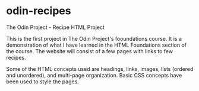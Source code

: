 # odin-recipes
The Odin Project - Recipe HTML Project

This is the first project in The Odin Project's fooundations course.  It is a demonstration of what
I have learned in the HTML Foundations section of the course.  The website will consist of a few pages
with links to few recipes.  

Some of the HTML concepts used are headings, links, images, lists (ordered and unordered), and multi-page organization. Basic CSS concepts have been used to style the pages.
